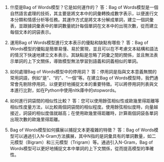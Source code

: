 1. 什麼是Bag of Words模型？它是如何運作的？
答：Bag of Words模型是一個自然語言處理的技術，其主要是將文本中的詞彙轉換成數字表示，以便進行文本分類和情感分析等任務。其運作方式是將文本分解成單詞，建立一個詞彙表，並跟據詞彙表中的單詞數量統計每個單詞在文本中的出現次數，從而建立每個文本的詞袋表示。

2. 運用Bag of Words模型進行文本表示的優點和缺點有哪些？
答：Bag of Words模型的優點是簡單易懂、易於實現，並且可以在不考慮文本結構和語法的情況下快速地建立文本表示。其缺點是忽略了詞彙之間的關係，並且無法表示單詞的上下文關係，導致模型無法學習到語義和詞義相似的單詞。

3. 如何處理Bag of Words模型中的停用詞？
答：停用詞是指與文本意義無關的常用詞語，例如“是”、“的”、“一個”等。在建立Bag of Words模型時，我們通常會先剔除停用詞，以便更好地捕捉文本的重要特徵。可以將停用詞列表與文本進行比對，如在Python中使用nltk庫中的stopwords。

4. 如何進行詞袋間的相似性比較？
答：您可以使用餘弦相似性或歐幾里得距離等相似性度量方法，以比較兩個詞袋間的相似程度。使用餘弦相似度時，向量越接近，詞袋的相似度值就越高；在使用歐幾里得距離時，計算兩個詞袋各單詞出現次數的歐幾里得距離。

5. Bag of Words模型如何擴展以捕捉文本更複雜的特徵？
答：Bag of Words模型可以通過引入N-Gram方法擴展，其中N指的是詞彙具有的單詞數量，如二元模型（Bigram）和三元模型（Trigram）等。通過引入N-Gram，Bag of Words模型可以更好地捕捉文本中單詞的上下文關係，從而提高模型的準確性。